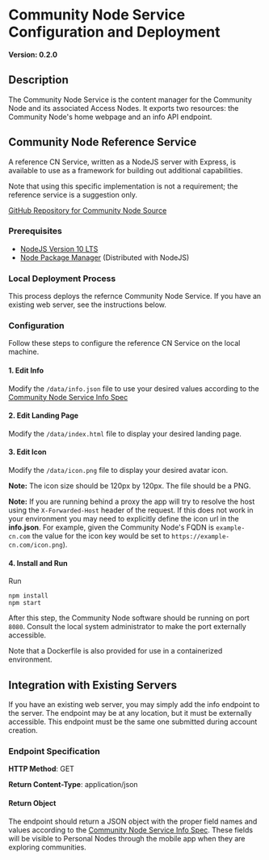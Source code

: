 # Community Node Service Configuration and Deployment

**Version: 0.2.0**

## Description

The Community Node Service is the content manager for the Community Node and its associated Access Nodes. It exports two resources: the Community Node's home webpage and an info API endpoint. 

## Community Node Reference Service

A reference CN Service, written as a NodeJS server with Express, is available to use as a framework for building out additional capabilities. 

Note that using this specific implementation is not a requirement; the reference service is a suggestion only. 

[GitHub Repository for Community Node Source](https://github.com/opespe/cn-service-reference.git)

### Prerequisites

- [NodeJS Version 10 LTS](https://nodejs.org/en/)
- [Node Package Manager](https://www.npmjs.com/) (Distributed with NodeJS)

### Local Deployment Process 

This process deploys the refernce Community Node Service. If you have an existing web server, see the instructions below. 

### Configuration

Follow these steps to configure the reference CN Service on the local machine. 

#### 1. Edit Info

Modify the `/data/info.json` file to use your desired values according to the [Community Node Service Info Spec](./community_info_spec.md)

#### 2. Edit Landing Page

Modify the `/data/index.html` file to display your desired landing page.

#### 3. Edit Icon

Modify the `/data/icon.png` file to display your desired avatar icon. 

**Note:** The icon size should be 120px by 120px. The file should be a PNG.

**Note:** If you are running behind a proxy the app will try to resolve the host using the `X-Forwarded-Host` header of the request. If this does not work in your environment you may need to explicitly define the icon url in the **info.json**. For example, given the Community Node's FQDN is `example-cn.com` the value for the icon key would be set to `https://example-cn.com/icon.png`).

#### 4. Install and Run

Run
```
npm install
npm start
```

After this step, the Community Node software should be running on port `8080`. Consult the local system administrator to make the port externally accessible.

Note that a Dockerfile is also provided for use in a containerized environment.


## Integration with Existing Servers

If you have an existing web server, you may simply add the info endpoint to the server. The endpoint may be at any location, but it must be externally accessible. This endpoint must be the same one submitted during account creation.

### Endpoint Specification

**HTTP Method**: GET

**Return Content-Type**: application/json

#### Return Object

The endpoint should return a JSON object with the proper field names and values according to the [Community Node Service Info Spec](./community_info_spec.md). These fields will be visible to Personal Nodes through the mobile app when they are exploring communities. 
